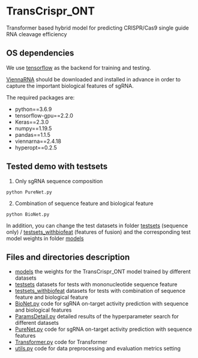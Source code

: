 # TransCrispr_ONT
Transformer based hybrid model for predicting CRISPR/Cas9 single guide RNA cleavage efficiency


## OS dependencies
We use [tensorflow](https://www.tensorflow.org/) as the backend for training and testing.

[ViennaRNA](http://rna.tbi.univie.ac.at/) should be downloaded and installed in advance in order to capture the important biological features of sgRNA.

The required packages are:
+ python==3.6.9
+ tensorflow-gpu==2.2.0
+ Keras==2.3.0
+ numpy==1.19.5
+ pandas==1.1.5
+ viennarna==2.4.18
+ hyperopt==0.2.5

## Tested demo with testsets
1. Only sgRNA sequence composition
```
python PureNet.py
```
2. Combination of sequence feature and biological feature
```
python BioNet.py
```

In addition, you can change the test datasets in folder [testsets](https://github.com/BioinfoApollo/TransCrispr_ONT/tree/main/testsets) (sequence only) / [testsets_withbiofeat](https://github.com/BioinfoApollo/TransCrispr_ONT/tree/main/testsets_withbiofeat) (features of fusion) and the corresponding test model weights in folder [models](https://github.com/BioinfoApollo/TransCrispr_ONT/tree/main/models)

## Files and directories description
+ [models](https://github.com/BioinfoApollo/TransCrispr_ONT/tree/main/models) the weights for the TransCrispr_ONT model trained by different datasets
+ [testsets](https://github.com/BioinfoApollo/TransCrispr_ONT/tree/main/testsets) datasets for tests with mononucleotide sequence feature
+ [testsets_withbiofeat](https://github.com/BioinfoApollo/TransCrispr_ONT/tree/main/testsets_withbiofeat) datasets for tests with combination of sequence feature and biological feature
+ [BioNet.py](https://github.com/BioinfoApollo/TransCrispr_ONT/blob/main/BioNet.py) code for sgRNA on-target activity prediction with sequence and biological features
+ [ParamsDetail.py](https://github.com/BioinfoApollo/TransCrispr_ONT/blob/main/ParamsDetail.py) detailed results of the hyperparameter search for different datasets
+ [PureNet.py](https://github.com/BioinfoApollo/TransCrispr_ONT/blob/main/PureNet.py) code for sgRNA on-target activity prediction with sequence features
+ [Transformer.py](https://github.com/BioinfoApollo/TransCrispr_ONT/blob/main/Transformer.py) code for Transformer
+ [utils.py](https://github.com/BioinfoApollo/TransCrispr_ONT/blob/main/utils.py) code for data preprocessing and evaluation metrics setting
